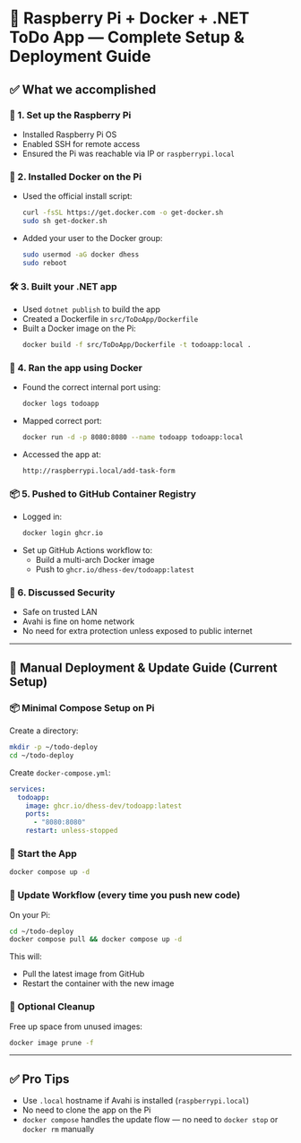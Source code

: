# 📝 Raspberry Pi + Docker + .NET ToDo App — Complete Setup & Deployment Guide

## ✅ What we accomplished

### 🔧 1. Set up the Raspberry Pi
- Installed Raspberry Pi OS
- Enabled SSH for remote access
- Ensured the Pi was reachable via IP or `raspberrypi.local`

### 🐳 2. Installed Docker on the Pi
- Used the official install script:
  ```bash
  curl -fsSL https://get.docker.com -o get-docker.sh
  sudo sh get-docker.sh
  ```
- Added your user to the Docker group:
  ```bash
  sudo usermod -aG docker dhess
  sudo reboot
  ```

### 🛠 3. Built your .NET app
- Used `dotnet publish` to build the app
- Created a Dockerfile in `src/ToDoApp/Dockerfile`
- Built a Docker image on the Pi:
  ```bash
  docker build -f src/ToDoApp/Dockerfile -t todoapp:local .
  ```

### 🚀 4. Ran the app using Docker
- Found the correct internal port using:
  ```bash
  docker logs todoapp
  ```
- Mapped correct port:
  ```bash
  docker run -d -p 8080:8080 --name todoapp todoapp:local
  ```
- Accessed the app at:
  ```
  http://raspberrypi.local/add-task-form
  ```

### 📦 5. Pushed to GitHub Container Registry
- Logged in:
  ```bash
  docker login ghcr.io
  ```
- Set up GitHub Actions workflow to:
  - Build a multi-arch Docker image
  - Push to `ghcr.io/dhess-dev/todoapp:latest`

### 🔐 6. Discussed Security
- Safe on trusted LAN
- Avahi is fine on home network
- No need for extra protection unless exposed to public internet

---

## 🔁 Manual Deployment & Update Guide (Current Setup)

### 📦 Minimal Compose Setup on Pi

Create a directory:
```bash
mkdir -p ~/todo-deploy
cd ~/todo-deploy
```

Create `docker-compose.yml`:

```yaml
services:
  todoapp:
    image: ghcr.io/dhess-dev/todoapp:latest
    ports:
      - "8080:8080"
    restart: unless-stopped
```

### 🚀 Start the App

```bash
docker compose up -d
```

### 🔄 Update Workflow (every time you push new code)

On your Pi:

```bash
cd ~/todo-deploy
docker compose pull && docker compose up -d
```

This will:
- Pull the latest image from GitHub
- Restart the container with the new image

### 🧹 Optional Cleanup

Free up space from unused images:

```bash
docker image prune -f
```

---

## ✅ Pro Tips

- Use `.local` hostname if Avahi is installed (`raspberrypi.local`)
- No need to clone the app on the Pi
- `docker compose` handles the update flow — no need to `docker stop` or `docker rm` manually
